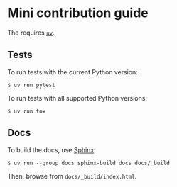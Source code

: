 # Mini contribution guide

The requires [`uv`](https://docs.astral.sh/uv/).

## Tests

To run tests with the current Python version:

```console
$ uv run pytest
```

To run tests with all supported Python versions:

```console
$ uv run tox
```

## Docs

To build the docs, use [Sphinx](https://www.sphinx-doc.org/en/):

```console
$ uv run --group docs sphinx-build docs docs/_build
```

Then, browse from `docs/_build/index.html`.
